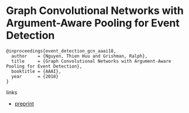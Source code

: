 # Graph Convolutional Networks with Argument-Aware Pooling for Event Detection

```
@inproceedings{event_detection_gcn_aaai18,
  author    = {Nguyen, Thien Huu and Grishman, Ralph},
  title     = {Graph Convolutional Networks with Argument-Aware Pooling for Event Detection},
  booktitle = {AAAI},
  year      = {2018}
}
```

links
- [preprint](https://ix.cs.uoregon.edu/~thien/pubs/graphConv.pdf)
